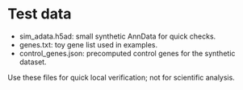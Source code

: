 # Test data

- sim_adata.h5ad: small synthetic AnnData for quick checks.
- genes.txt: toy gene list used in examples.
- control_genes.json: precomputed control genes for the synthetic dataset.

Use these files for quick local verification; not for scientific analysis.
